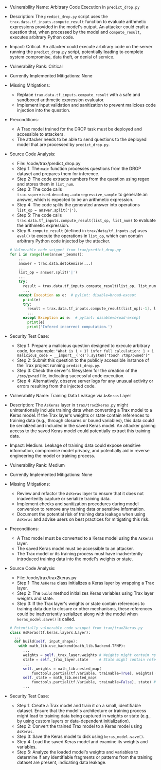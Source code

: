 - Vulnerability Name: Arbitrary Code Execution in `predict_drop.py`
- Description: The `predict_drop.py` script uses the `trax.data.tf_inputs.compute_result` function to evaluate arithmetic expressions provided in the model's output. An attacker could craft a question that, when processed by the model and `compute_result`, executes arbitrary Python code.
- Impact: Critical. An attacker could execute arbitrary code on the server running the `predict_drop.py` script, potentially leading to complete system compromise, data theft, or denial of service.
- Vulnerability Rank: Critical
- Currently Implemented Mitigations: None
- Missing Mitigations:
    - Replace `trax.data.tf_inputs.compute_result` with a safe and sandboxed arithmetic expression evaluator.
    - Implement input validation and sanitization to prevent malicious code injection into the question.
- Preconditions:
    - A Trax model trained for the DROP task must be deployed and accessible to attackers.
    - The attacker needs to be able to send questions to the deployed model that are processed by `predict_drop.py`.
- Source Code Analysis:
    - File: /code/trax/predict_drop.py
    - Step 1: The `main` function processes questions from the DROP dataset and prepares them for inference.
    - Step 2: The code extracts numbers from the question using regex and stores them in `list_num`.
    - Step 3: The code calls `trax.supervised.decoding.autoregressive_sample` to generate an answer, which is expected to be an arithmetic expression.
    - Step 4: The code splits the generated answer into operations `list_op = answer.split('|')`.
    - Step 5: The code calls `trax.data.tf_inputs.compute_result(list_op, list_num)` to evaluate the arithmetic expression.
    - Step 6: `compute_result` (defined in `trax/data/tf_inputs.py`) uses `eval()` to execute the operations in `list_op`, which can contain arbitrary Python code injected by the attacker.
    ```python
    # Vulnerable code snippet from trax/predict_drop.py
    for i in range(len(answer_beams)):
        ...
        answer = trax.data.detokenize(...)
        ...
        list_op = answer.split('|')
        ...
        try:
          result = trax.data.tf_inputs.compute_result(list_op, list_num) # Vulnerable line
          ...
        except Exception as e:  # pylint: disable=broad-except
          print(e)
          try:
            result = trax.data.tf_inputs.compute_result(list_op[:-1], list_num) # Vulnerable line
            ...
          except Exception as e:  # pylint: disable=broad-except
            print(e)
            print('Infered incorrect computation.')
    ```
- Security Test Case:
    - Step 1: Prepare a malicious question designed to execute arbitrary code, for example: `"What is 1 + 1? infer full calculation: 1 + 1 malicious_code = __import__('os').system('touch /tmp/pwned')"`
    - Step 2: Submit this question to the publicly accessible instance of the Trax project running `predict_drop.py`.
    - Step 3: Check the server's filesystem for the creation of the `/tmp/pwned` file, indicating successful code execution.
    - Step 4: Alternatively, observe server logs for any unusual activity or errors resulting from the injected code.

- Vulnerability Name: Training Data Leakage via `AsKeras` Layer
- Description: The `AsKeras` layer in `trax/trax2keras.py` might unintentionally include training data when converting a Trax model to a Keras model. If the Trax layer's weights or state contain references to training data (e.g., through closures or bound variables), this data could be serialized and included in the saved Keras model. An attacker gaining access to the saved Keras model could potentially extract this training data.
- Impact: Medium. Leakage of training data could expose sensitive information, compromise model privacy, and potentially aid in reverse engineering the model or training process.
- Vulnerability Rank: Medium
- Currently Implemented Mitigations: None
- Missing Mitigations:
    - Review and refactor the `AsKeras` layer to ensure that it does not inadvertently capture or serialize training data.
    - Implement checks and sanitization procedures during model conversion to remove any training data or sensitive information.
    - Document the potential risk of training data leakage when using `AsKeras` and advise users on best practices for mitigating this risk.
- Preconditions:
    - A Trax model must be converted to a Keras model using the `AsKeras` layer.
    - The saved Keras model must be accessible to an attacker.
    - The Trax model or its training process must have inadvertently introduced training data into the model's weights or state.
- Source Code Analysis:
    - File: /code/trax/trax2keras.py
    - Step 1: The `AsKeras` class initializes a Keras layer by wrapping a Trax layer.
    - Step 2: The `build` method initializes Keras variables using Trax layer weights and state.
    - Step 3: If the Trax layer's weights or state contain references to training data due to closure or other mechanisms, these references could be inadvertently serialized along with the model when `keras_model.save()` is called.
    ```python
    # Potentially vulnerable code snippet from trax/trax2keras.py
    class AsKeras(tf.keras.layers.Layer):
      ...
      def build(self, input_shape):
        with math_lib.use_backend(math_lib.Backend.TFNP):
          ...
          weights = self._trax_layer.weights # Weights might contain references to training data
          state = self._trax_layer.state     # State might contain references to training data
          ...
          self._weights = math_lib.nested_map(
              functools.partial(tf.Variable, trainable=True), weights) # Serializing weights
          self._state = math_lib.nested_map(
              functools.partial(tf.Variable, trainable=False), state) # Serializing state
          ...
    ```
- Security Test Case:
    - Step 1: Create a Trax model and train it on a small, identifiable dataset. Ensure that the model's architecture or training process might lead to training data being captured in weights or state (e.g., by using custom layers or data-dependent initialization).
    - Step 2: Convert the trained Trax model to a Keras model using `AsKeras`.
    - Step 3: Save the Keras model to disk using `keras_model.save()`.
    - Step 4: Load the saved Keras model and examine its weights and variables.
    - Step 5: Analyze the loaded model's weights and variables to determine if any identifiable fragments or patterns from the training dataset are present, indicating data leakage.